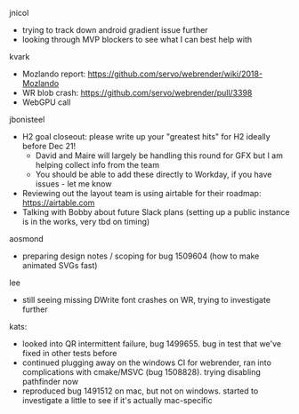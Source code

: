 jnicol
  * trying to track down android gradient issue further
  * looking through MVP blockers to see what I can best help with

kvark
  * Mozlando report: https://github.com/servo/webrender/wiki/2018-Mozlando
  * WR blob crash: https://github.com/servo/webrender/pull/3398
  * WebGPU call


jbonisteel
  * H2 goal closeout: please write up your "greatest hits" for H2 ideally before Dec 21!
    * David and Maire will largely be handling this round for GFX but I am helping collect info from the team
    * You should be able to add these directly to Workday, if you have issues - let me know
  * Reviewing out the layout team is using airtable for their roadmap: https://airtable.com
  * Talking with Bobby about future Slack plans (setting up a public instance is in the works, very tbd on timing)

aosmond
  * preparing design notes / scoping for bug 1509604 (how to make animated SVGs fast)

lee
  * still seeing missing DWrite font crashes on WR, trying to investigate further

kats:
  * looked into QR intermittent failure, bug 1499655. bug in test that we've fixed in other tests before
  * continued plugging away on the windows CI for webrender, ran into complications with cmake/MSVC (bug 1508828). trying disabling pathfinder now
  * reproduced bug 1491512 on mac, but not on windows. started to investigate a little to see if it's actually mac-specific
